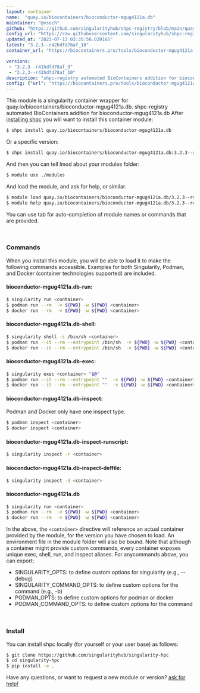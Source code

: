 ```yaml
---
layout: container
name:  "quay.io/biocontainers/bioconductor-mgug4121a.db"
maintainer: "@vsoch"
github: "https://github.com/singularityhub/shpc-registry/blob/main/quay.io/biocontainers/bioconductor-mgug4121a.db/container.yaml"
config_url: "https://raw.githubusercontent.com/singularityhub/shpc-registry/main/quay.io/biocontainers/bioconductor-mgug4121a.db/container.yaml"
updated_at: "2023-07-13 03:35:50.039165"
latest: "3.2.3--r42hdfd78af_10"
container_url: "https://biocontainers.pro/tools/bioconductor-mgug4121a.db"

versions:
 - "3.2.3--r41hdfd78af_9"
 - "3.2.3--r42hdfd78af_10"
description: "shpc-registry automated BioContainers addition for bioconductor-mgug4121a.db"
config: {"url": "https://biocontainers.pro/tools/bioconductor-mgug4121a.db", "maintainer": "@vsoch", "description": "shpc-registry automated BioContainers addition for bioconductor-mgug4121a.db", "latest": {"3.2.3--r42hdfd78af_10": "sha256:c52032cdf2c6994dfbca9e0537bbbbe708f71e315be35dd6641ba4b3f6667c91"}, "tags": {"3.2.3--r41hdfd78af_9": "sha256:48fac3d97af616cdbf2a2a7ed8d641c277e4ca7e163eba747eb708829897eaa4", "3.2.3--r42hdfd78af_10": "sha256:c52032cdf2c6994dfbca9e0537bbbbe708f71e315be35dd6641ba4b3f6667c91"}, "docker": "quay.io/biocontainers/bioconductor-mgug4121a.db"}
---
```


This module is a singularity container wrapper for quay.io/biocontainers/bioconductor-mgug4121a.db.
shpc-registry automated BioContainers addition for bioconductor-mgug4121a.db
After [installing shpc](#install) you will want to install this container module:


```bash
$ shpc install quay.io/biocontainers/bioconductor-mgug4121a.db
```

Or a specific version:

```bash
$ shpc install quay.io/biocontainers/bioconductor-mgug4121a.db:3.2.3--r42hdfd78af_10
```

And then you can tell lmod about your modules folder:

```bash
$ module use ./modules
```

And load the module, and ask for help, or similar.

```bash
$ module load quay.io/biocontainers/bioconductor-mgug4121a.db/3.2.3--r42hdfd78af_10
$ module help quay.io/biocontainers/bioconductor-mgug4121a.db/3.2.3--r42hdfd78af_10
```

You can use tab for auto-completion of module names or commands that are provided.

<br>

### Commands

When you install this module, you will be able to load it to make the following commands accessible.
Examples for both Singularity, Podman, and Docker (container technologies supported) are included.

#### bioconductor-mgug4121a.db-run:

```bash
$ singularity run <container>
$ podman run --rm  -v ${PWD} -w ${PWD} <container>
$ docker run --rm  -v ${PWD} -w ${PWD} <container>
```

#### bioconductor-mgug4121a.db-shell:

```bash
$ singularity shell -s /bin/sh <container>
$ podman run --it --rm --entrypoint /bin/sh  -v ${PWD} -w ${PWD} <container>
$ docker run --it --rm --entrypoint /bin/sh  -v ${PWD} -w ${PWD} <container>
```

#### bioconductor-mgug4121a.db-exec:

```bash
$ singularity exec <container> "$@"
$ podman run --it --rm --entrypoint ""  -v ${PWD} -w ${PWD} <container> "$@"
$ docker run --it --rm --entrypoint ""  -v ${PWD} -w ${PWD} <container> "$@"
```

#### bioconductor-mgug4121a.db-inspect:

Podman and Docker only have one inspect type.

```bash
$ podman inspect <container>
$ docker inspect <container>
```

#### bioconductor-mgug4121a.db-inspect-runscript:

```bash
$ singularity inspect -r <container>
```

#### bioconductor-mgug4121a.db-inspect-deffile:

```bash
$ singularity inspect -d <container>
```



#### bioconductor-mgug4121a.db

```bash
$ singularity run <container>
$ podman run --rm  -v ${PWD} -w ${PWD} <container>
$ docker run --rm  -v ${PWD} -w ${PWD} <container>
```


In the above, the `<container>` directive will reference an actual container provided
by the module, for the version you have chosen to load. An environment file in the
module folder will also be bound. Note that although a container
might provide custom commands, every container exposes unique exec, shell, run, and
inspect aliases. For anycommands above, you can export:

 - SINGULARITY_OPTS: to define custom options for singularity (e.g., --debug)
 - SINGULARITY_COMMAND_OPTS: to define custom options for the command (e.g., -b)
 - PODMAN_OPTS: to define custom options for podman or docker
 - PODMAN_COMMAND_OPTS: to define custom options for the command

<br>

### Install

You can install shpc locally (for yourself or your user base) as follows:

```bash
$ git clone https://github.com/singularityhub/singularity-hpc
$ cd singularity-hpc
$ pip install -e .
```

Have any questions, or want to request a new module or version? [ask for help!](https://github.com/singularityhub/singularity-hpc/issues)